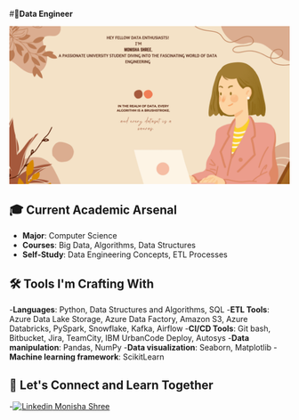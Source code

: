 #🚀**Data Engineer**

 ![working image](CanvaPicture_1.png)
 

## 🎓 **Current Academic Arsenal**

- **Major**: Computer Science
- **Courses**: Big Data, Algorithms, Data Structures
- **Self-Study**: Data Engineering Concepts, ETL Processes

## 🛠️ **Tools I'm Crafting With**

-**Languages**: Python, Data Structures and Algorithms, SQL
-**ETL Tools**: Azure Data Lake Storage, Azure Data Factory, Amazon S3, Azure Databricks, PySpark, Snowflake, Kafka, Airflow
-**CI/CD Tools**: Git bash, Bitbucket, Jira, TeamCity, IBM UrbanCode Deploy, Autosys
-**Data manipulation**: Pandas, NumPy
-**Data visualization**: Seaborn, Matplotlib
-**Machine learning framework**: ScikitLearn

## 🤝 **Let's Connect and Learn Together**

-[![Linkedin](https://i.stack.imgur.com/gVE0j.png) Monisha Shree](https://www.linkedin.com/in/monisha-shree-6b8663156/)
&nbsp;
